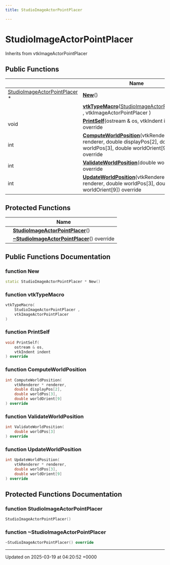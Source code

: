 ```yaml
---
title: StudioImageActorPointPlacer

---
```


# StudioImageActorPointPlacer





Inherits from vtkImageActorPointPlacer

## Public Functions

|                | Name           |
| -------------- | -------------- |
| [StudioImageActorPointPlacer](../Classes/classStudioImageActorPointPlacer.md) * | **[New](../Classes/classStudioImageActorPointPlacer.md#function-new)**() |
| | **[vtkTypeMacro](../Classes/classStudioImageActorPointPlacer.md#function-vtktypemacro)**([StudioImageActorPointPlacer](../Classes/classStudioImageActorPointPlacer.md) , vtkImageActorPointPlacer ) |
| void | **[PrintSelf](../Classes/classStudioImageActorPointPlacer.md#function-printself)**(ostream & os, vtkIndent indent) override |
| int | **[ComputeWorldPosition](../Classes/classStudioImageActorPointPlacer.md#function-computeworldposition)**(vtkRenderer * renderer, double displayPos[2], double worldPos[3], double worldOrient[9]) override |
| int | **[ValidateWorldPosition](../Classes/classStudioImageActorPointPlacer.md#function-validateworldposition)**(double worldPos[3]) override |
| int | **[UpdateWorldPosition](../Classes/classStudioImageActorPointPlacer.md#function-updateworldposition)**(vtkRenderer * renderer, double worldPos[3], double worldOrient[9]) override |

## Protected Functions

|                | Name           |
| -------------- | -------------- |
| | **[StudioImageActorPointPlacer](../Classes/classStudioImageActorPointPlacer.md#function-studioimageactorpointplacer)**() |
| | **[~StudioImageActorPointPlacer](../Classes/classStudioImageActorPointPlacer.md#function-~studioimageactorpointplacer)**() override |

## Public Functions Documentation

### function New

```cpp
static StudioImageActorPointPlacer * New()
```


### function vtkTypeMacro

```cpp
vtkTypeMacro(
    StudioImageActorPointPlacer ,
    vtkImageActorPointPlacer 
)
```


### function PrintSelf

```cpp
void PrintSelf(
    ostream & os,
    vtkIndent indent
) override
```


### function ComputeWorldPosition

```cpp
int ComputeWorldPosition(
    vtkRenderer * renderer,
    double displayPos[2],
    double worldPos[3],
    double worldOrient[9]
) override
```


### function ValidateWorldPosition

```cpp
int ValidateWorldPosition(
    double worldPos[3]
) override
```


### function UpdateWorldPosition

```cpp
int UpdateWorldPosition(
    vtkRenderer * renderer,
    double worldPos[3],
    double worldOrient[9]
) override
```


## Protected Functions Documentation

### function StudioImageActorPointPlacer

```cpp
StudioImageActorPointPlacer()
```


### function ~StudioImageActorPointPlacer

```cpp
~StudioImageActorPointPlacer() override
```


-------------------------------

Updated on 2025-03-19 at 04:20:52 +0000